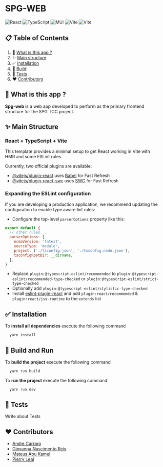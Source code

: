 # SPG-WEB

![React](https://img.shields.io/badge/-react-black?style=for-the-badge&logoColor=black&logo=react&color=61DAFB)
![TypeScript](https://img.shields.io/badge/-typescript-black?style=for-the-badge&logoColor=white&logo=typescript&color=3178C6)
![MUI](https://img.shields.io/badge/-mui-black?style=for-the-badge&logoColor=white&logo=mui&color=007FFF)
![Vite](https://img.shields.io/badge/-vite-black?style=for-the-badge&logoColor=white&logo=vite&color=646CFF)
![Vite](https://img.shields.io/badge/-eslint-black?style=for-the-badge&logoColor=white&logo=eslint&color=4B32C3)

## 📋 Table of Contents

1. 🚀 [What is this app ?](#what-is-this-app)
2. ✨ [Main structure](#main-structure)
3. ✅ [Installation](#installation)
4. 🔨 [Build](#build-and-run)
5. 💯 [Tests](#tests)
6. ❤️ [Contributors](#contributors)

## <a name="main-structure"> 🚀 What is this app ?</a>

**Spg-web** is a web app developed to perform as the primary frontend structure for the SPG TCC project.

## <a name="main-structure">✨ Main Structure</a>

### React + TypeScript + Vite

This template provides a minimal setup to get React working in Vite with HMR and some ESLint rules.

Currently, two official plugins are available:

- [@vitejs/plugin-react](https://github.com/vitejs/vite-plugin-react/blob/main/packages/plugin-react/README.md) uses [Babel](https://babeljs.io/) for Fast Refresh
- [@vitejs/plugin-react-swc](https://github.com/vitejs/vite-plugin-react-swc) uses [SWC](https://swc.rs/) for Fast Refresh

### Expanding the ESLint configuration

If you are developing a production application, we recommend updating the configuration to enable type aware lint rules:

- Configure the top-level `parserOptions` property like this:

```js
export default {
  // other rules...
  parserOptions: {
    ecmaVersion: 'latest',
    sourceType: 'module',
    project: ['./tsconfig.json', './tsconfig.node.json'],
    tsconfigRootDir: __dirname,
  },
}
```

- Replace `plugin:@typescript-eslint/recommended` to `plugin:@typescript-eslint/recommended-type-checked` or `plugin:@typescript-eslint/strict-type-checked`
- Optionally add `plugin:@typescript-eslint/stylistic-type-checked`
- Install [eslint-plugin-react](https://github.com/jsx-eslint/eslint-plugin-react) and add `plugin:react/recommended` & `plugin:react/jsx-runtime` to the `extends` list

## <a name="installation">✅ Installation</a>

To **install all dependencies** execute the following command 

```bash
  yarn install
```

## <a name="build-and-run">🔨 Build and Run</a>

To **build the project** execute the following command

```bash
  yarn run build
```

To **run the project** execute the following command

```bash
  yarn run dev
```

## <a name="tests"> 💯 Tests</a>

Write about Tests

## <a name="contributors">❤️ Contributors</a>
- <a href="https://github.com/andrepcarraro">Andre Carraro</a>
- <a href="https://github.com/Wegxx">Giovanna Nascimento Reis</a>
- <a href="https://github.com/MateusAbu">Mateus Abu Kamel</a>
- <a href="https://github.com/PierryLeal">Pierry Leal</a>
